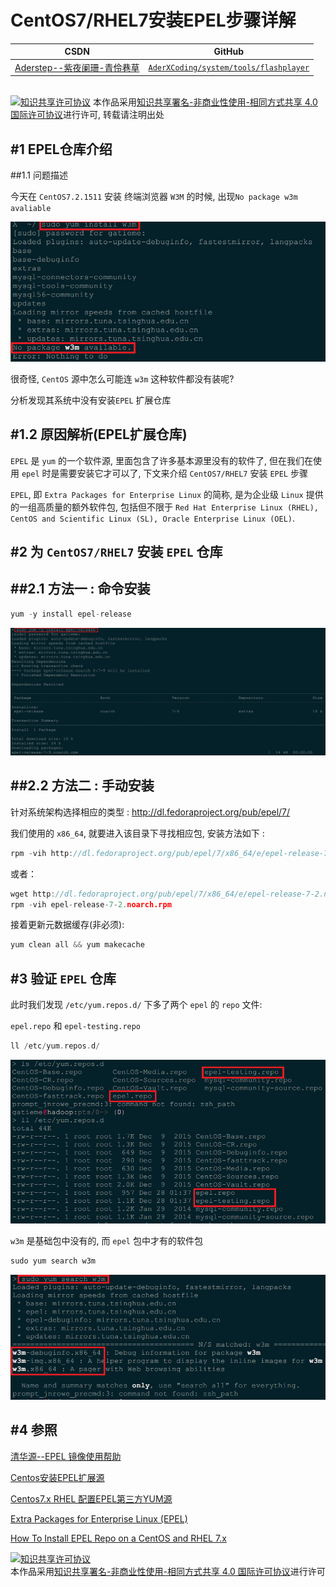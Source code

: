 CentOS7/RHEL7安装EPEL步骤详解
=======

| CSDN | GitHub |
|:----:|:------:|
| [Aderstep--紫夜阑珊-青伶巷草](http://blog.csdn.net/gatieme/article/details/56481893e) | [`AderXCoding/system/tools/flashplayer`](https://github.com/gatieme/AderXCoding/tree/master/system/tools/flashplayer) |


<br>
<a rel="license" href="http://creativecommons.org/licenses/by-nc-sa/4.0/"><img alt="知识共享许可协议" style="border-width:0" src="https://i.creativecommons.org/l/by-nc-sa/4.0/88x31.png" /></a>
本作品采用<a rel="license" href="http://creativecommons.org/licenses/by-nc-sa/4.0/">知识共享署名-非商业性使用-相同方式共享 4.0 国际许可协议</a>进行许可, 转载请注明出处
<br>



#1	EPEL仓库介绍
-------

##1.1	问题描述

今天在 `CentOS7.2.1511` 安装 终端浏览器 `W3M` 的时候, 出现`No package w3m avaliable`

![No package w3m avaliable](unsearch.png)


很奇怪, `CentOS`  源中怎么可能连 `w3m` 这种软件都没有装呢?

分析发现其系统中没有安装`EPEL` 扩展仓库

#1.2	原因解析(EPEL扩展仓库)
-------


`EPEL` 是 `yum` 的一个软件源, 里面包含了许多基本源里没有的软件了, 但在我们在使用 `epel` 时是需要安装它才可以了, 下文来介绍 `CentOS7/RHEL7` 安装 `EPEL` 步骤

`EPEL`, 即 `Extra Packages for Enterprise Linux` 的简称, 是为企业级 `Linux` 提供的一组高质量的额外软件包, 包括但不限于 `Red Hat Enterprise Linux (RHEL), CentOS and Scientific Linux (SL), Oracle Enterprise Linux (OEL)`.


#2	为 `CentOS7/RHEL7` 安装 `EPEL` 仓库
-------


##2.1	方法一 : 命令安装
-------


```cpp
yum -y install epel-release
```

![install_epel](install_epel.png)



##2.2	方法二 : 手动安装
-------

针对系统架构选择相应的类型 : http://dl.fedoraproject.org/pub/epel/7/

我们使用的 `x86_64`, 就要进入该目录下寻找相应包, 安装方法如下 :

```cpp
rpm -vih http://dl.fedoraproject.org/pub/epel/7/x86_64/e/epel-release-7-2.noarch.rpm
```

或者：

```cpp
wget http://dl.fedoraproject.org/pub/epel/7/x86_64/e/epel-release-7-2.noarch.rpm
rpm -vih epel-release-7-2.noarch.rpm
```




接着更新元数据缓存(非必须):

```cpp
yum clean all && yum makecache
```

#3	验证 `EPEL` 仓库
-------

此时我们发现 `/etc/yum.repos.d/` 下多了两个 `epel` 的 `repo` 文件:

`epel.repo` 和 `epel-testing.repo`

```cpp
ll /etc/yum.repos.d/
```

![yum_list](yum_list.png)




`w3m` 是基础包中没有的, 而 `epel` 包中才有的软件包

```cpp
sudo yum search w3m
```

![search_w3m](serach_w3m.png)



#4	参照
-------

[清华源--EPEL 镜像使用帮助](https://mirrors.tuna.tsinghua.edu.cn/help/epel/)

[Centos安装EPEL扩展源](http://www.centoscn.com/image-text/install/2014/0830/3609.html)

[Centos7.x RHEL 配置EPEL第三方YUM源](http://blog.csdn.net/u011435712/article/details/48751275)

[Extra Packages for Enterprise Linux (EPEL)](http://fedoraproject.org/wiki/EPEL)

[How To Install EPEL Repo on a CentOS and RHEL 7.x](https://www.cyberciti.biz/faq/installing-rhel-epel-repo-on-centos-redhat-7-x/)

<a rel="license" href="http://creativecommons.org/licenses/by-nc-sa/4.0/"><img alt="知识共享许可协议" style="border-width:0" src="https://i.creativecommons.org/l/by-nc-sa/4.0/88x31.png" /></a>
<br>
本作品采用<a rel="license" href="http://creativecommons.org/licenses/by-nc-sa/4.0/">知识共享署名-非商业性使用-相同方式共享 4.0 国际许可协议</a>进行许可